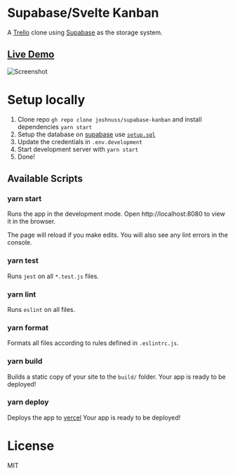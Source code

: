 # Supabase/Svelte Kanban

A [Trello](https://trello.com) clone using [Supabase](https://supabase.io) as the storage system.

## [Live Demo](https://supabase-kanban.vercel.app/)

![Screenshot](https://github.com/joshnuss/supabase-kanban/blob/master/screenshot.png)

# Setup locally

1. Clone repo `gh repo clone joshnuss/supabase-kanban` and install dependencies `yarn start`
2. Setup the database on [supabase](https://supabase.io) use [`setup.sql`](https://github.com/joshnuss/supabase-kanban/blob/master/setup.sql)
3. Update the credentials in `.env.development`
4. Start development server with `yarn start`
5. Done!

## Available Scripts

### yarn start

Runs the app in the development mode.
Open http://localhost:8080 to view it in the browser.

The page will reload if you make edits.
You will also see any lint errors in the console.

### yarn test

Runs `jest` on all `*.test.js` files.

### yarn lint

Runs `eslint` on all files.

### yarn format

Formats all files according to rules defined in `.eslintrc.js`.

### yarn build

Builds a static copy of your site to the `build/` folder.
Your app is ready to be deployed!

### yarn deploy

Deploys the app to [vercel](https://vercel.com)
Your app is ready to be deployed!

# License

MIT
